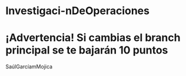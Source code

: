 # Investigaci-nDeOperaciones
# ¡Advertencia! Si cambias el branch principal se te bajarán 10 puntos
SaúlGarcíamMojica